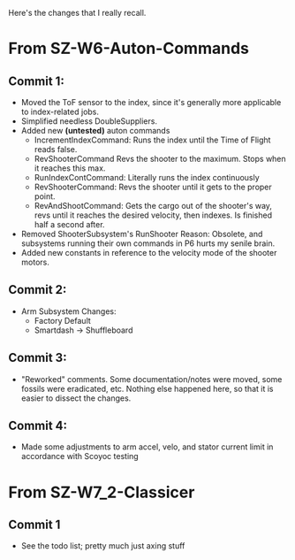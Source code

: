 Here's the changes that I really recall.

# From SZ-W6-Auton-Commands

## Commit 1:

- Moved the ToF sensor to the index, since it's generally more applicable to index-related jobs.
- Simplified needless DoubleSuppliers.
- Added new **(untested)** auton commands
  - IncrementIndexCommand: Runs the index until the Time of Flight reads false.
  - RevShooterCommand Revs the shooter to the maximum. Stops when it reaches this max.
  - RunIndexContCommand: Literally runs the index continuously
  - RevShooterCommand: Revs the shooter until it gets to the proper point.
  - RevAndShootCommand: Gets the cargo out of the shooter's way, revs until it reaches the desired velocity, then indexes. Is finished half a second after.
- Removed ShooterSubsystem's RunShooter
  Reason: Obsolete, and subsystems running their own commands in P6 hurts my senile brain.
- Added new constants in reference to the velocity mode of the shooter motors.

## Commit 2:

- Arm Subsystem Changes:
  - Factory Default
  - Smartdash -> Shuffleboard

## Commit 3:

- "Reworked" comments. Some documentation/notes were moved, some fossils were eradicated, etc. Nothing else happened here, so that it is easier to dissect the changes.

## Commit 4:

- Made some adjustments to arm accel, velo, and stator current limit in accordance with Scoyoc testing

# From SZ-W7_2-Classicer

## Commit 1

- See the todo list; pretty much just axing stuff
